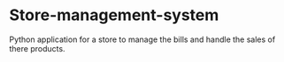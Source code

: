 # Store-management-system
Python application for a store to manage the bills and handle the sales of there products.
